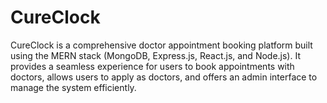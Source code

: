 # CureClock
CureClock is a comprehensive doctor appointment booking platform built using the MERN stack (MongoDB, Express.js, React.js, and Node.js). It provides a seamless experience for users to book appointments with doctors, allows users to apply as doctors, and offers an admin interface to manage the system efficiently.
